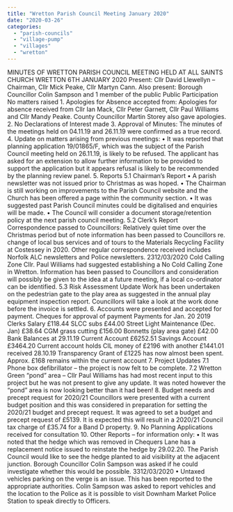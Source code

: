 ```yaml
---
title: "Wretton Parish Council Meeting January 2020"
date: "2020-03-26"
categories: 
  - "parish-councils"
  - "village-pump"
  - "villages"
  - "wretton"
---
```


MINUTES OF WRETTON PARISH COUNCIL MEETING HELD AT ALL SAINTS CHURCH WRETTON 6TH JANUARY 2020 Present: Cllr David Llewellyn – Chairman, Cllr Mick Peake, Cllr Martyn Cann. Also present: Borough Councillor Colin Sampson and 1 member of the public Public Participation No matters raised 1. Apologies for Absence accepted from: Apologies for absence received from Cllr Ian Mack, Cllr Peter Garnett, Cllr Paul Williams and Cllr Mandy Peake. County Councillor Martin Storey also gave apologies. 2. No Declarations of Interest made 3. Approval of Minutes: The minutes of the meetings held on 04.11.19 and 26.11.19 were confirmed as a true record. 4. Update on matters arising from previous meetings: • It was reported that planning application 19/01865/F, which was the subject of the Parish Council meeting held on 26.11.19, is likely to be refused. The applicant has asked for an extension to allow further information to be provided to support the application but it appears refusal is likely to be recommended by the planning review panel. 5. Reports 5.1 Chairman’s Report • A parish newsletter was not issued prior to Christmas as was hoped. • The Chairman is still working on improvements to the Parish Council website and the Church has been offered a page within the community section. • It was suggested past Parish Council minutes could be digitalised and enquiries will be made. • The Council will consider a document storage/retention policy at the next parish council meeting. 5.2 Clerk’s Report Correspondence passed to Councillors: Relatively quiet time over the Christmas period but of note information has been passed to Councillors re. change of local bus services and of tours to the Materials Recycling Facility at Costessey in 2020. Other regular correspondence received includes Norfolk ALC newsletters and Police newsletters. 2312/03/2020 Cold Calling Zone Cllr. Paul Williams had suggested establishing a No Cold Calling Zone in Wretton. Information has been passed to Councillors and consideration will possibly be given to the idea at a future meeting, if a local co-ordinator can be identified. 5.3 Risk Assessment Update Work has been undertaken on the pedestrian gate to the play area as suggested in the annual play equipment inspection report. Councillors will take a look at the work done before the invoice is settled. 6. Accounts were presented and accepted for payment. Cheques for approval of payment Payments for Jan. 20 2019 Clerks Salary £118.44 SLCC subs £44.00 Street Light Maintenance (Dec. Jan) £38.64 CGM grass cutting £156.00 Bonnetts (play area gate) £42.00 Bank Balances at 29.11.19 Current Account £6252.51 Savings Account £3464.20 Current account holds CIL money of £2196 with another £1441.01 received 28.10.19 Transparency Grant of £1225 has now almost been spent. Approx. £168 remains within the current account 7. Project Updates 7.1 Phone box defibrillator – the project is now felt to be complete. 7.2 Wretton Green “pond” area – Cllr Paul Williams has had most recent input to this project but he was not present to give any update. It was noted however the “pond” area is now looking better than it had been! 8. Budget needs and precept request for 2020/21 Councillors were presented with a current budget position and this was considered in preparation for setting the 2020/21 budget and precept request. It was agreed to set a budget and precept request of £5139. It is expected this will result in a 2020/21 Council tax charge of £35.74 for a Band D property. 9. No Planning Applications received for consultation 10. Other Reports – for information only: • It was noted that the hedge which was removed in Chequers Lane has a replacement notice issued to reinstate the hedge by 29.02.20. The Parish Council would like to see the hedge planted to aid visibility at the adjacent junction. Borough Councillor Colin Sampson was asked if he could investigate whether this would be possible. 3312/03/2020 • Untaxed vehicles parking on the verge is an issue. This has been reported to the appropriate authorities. Colin Sampson was asked to report vehicles and the location to the Police as it is possible to visit Downham Market Police Station to speak directly to Officers.
